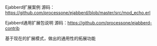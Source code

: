 Ejabberd扩展案例
源码：https://github.com/processone/ejabberd/blob/master/src/mod_echo.erl


Ejabberd通用扩展包说明
源码：https://github.com/processone/ejabberd-contrib

基于现在的扩展模式，做出的通用性的拓展功能
